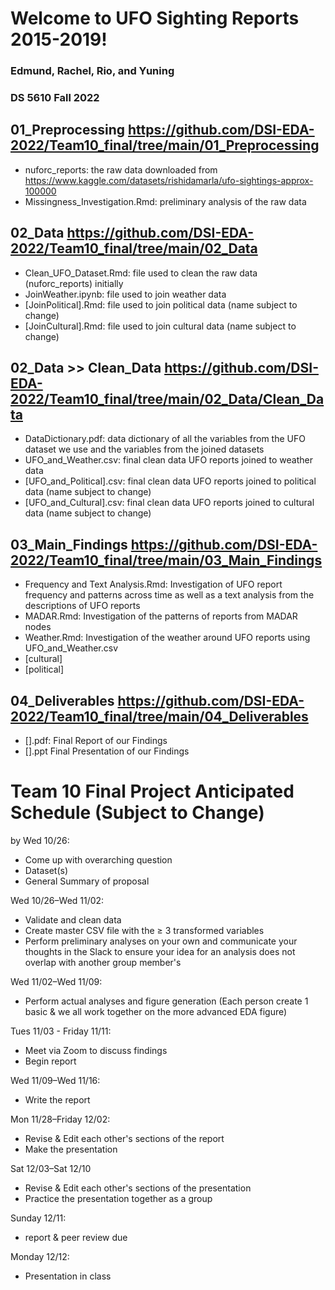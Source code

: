 # Welcome to UFO Sighting Reports 2015-2019!
### Edmund, Rachel, Rio, and Yuning 
### DS 5610 Fall 2022 

## 01_Preprocessing https://github.com/DSI-EDA-2022/Team10_final/tree/main/01_Preprocessing
- nuforc_reports: the raw data downloaded from https://www.kaggle.com/datasets/rishidamarla/ufo-sightings-approx-100000 
- Missingness_Investigation.Rmd: preliminary analysis of the raw data
## 02_Data https://github.com/DSI-EDA-2022/Team10_final/tree/main/02_Data
- Clean_UFO_Dataset.Rmd: file used to clean the raw data (nuforc_reports) initially
- JoinWeather.ipynb: file used to join weather data 
- [JoinPolitical].Rmd: file used to join political data (name subject to change)
- [JoinCultural].Rmd: file used to join cultural data (name subject to change)
## 02_Data >> Clean_Data https://github.com/DSI-EDA-2022/Team10_final/tree/main/02_Data/Clean_Data 
- DataDictionary.pdf: data dictionary of all the variables from the UFO dataset we use and the variables from the joined datasets 
- UFO_and_Weather.csv: final clean data UFO reports joined to weather data 
- [UFO_and_Political].csv: final clean data UFO reports joined to political data (name subject to change)
- [UFO_and_Cultural].csv: final clean data UFO reports joined to cultural data (name subject to change)
## 03_Main_Findings https://github.com/DSI-EDA-2022/Team10_final/tree/main/03_Main_Findings 
- Frequency and Text Analysis.Rmd: Investigation of UFO report frequency and patterns across time as well as a text analysis from the descriptions of UFO reports
- MADAR.Rmd: Investigation of the patterns of reports from MADAR nodes
- Weather.Rmd: Investigation of the weather around UFO reports using UFO_and_Weather.csv 
- [cultural]
- [political]
## 04_Deliverables https://github.com/DSI-EDA-2022/Team10_final/tree/main/04_Deliverables
- [].pdf: Final Report of our Findings
- [].ppt Final Presentation of our Findings 


# Team 10 Final Project Anticipated Schedule (Subject to Change)
by Wed 10/26: 
* Come up with overarching question
* Dataset(s) 
* General Summary of proposal 

Wed 10/26–Wed 11/02: 
* Validate and clean data 
* Create master CSV file with the ≥ 3 transformed variables 
* Perform preliminary analyses on your own and communicate your thoughts in the Slack to ensure your idea for an analysis does not overlap with another group member's 

Wed 11/02–Wed 11/09:
* Perform actual analyses and figure generation (Each person create 1 basic & we all work together on the more advanced EDA figure)

Tues 11/03 - Friday 11/11:
* Meet via Zoom to discuss findings
* Begin report 

Wed 11/09–Wed 11/16:
* Write the report

Mon 11/28–Friday 12/02:
* Revise & Edit each other's sections of the report
* Make the presentation

Sat 12/03–Sat 12/10
* Revise & Edit each other's sections of the presentation
* Practice the presentation together as a group

Sunday 12/11:
* report & peer review due

Monday 12/12:
* Presentation in class 
